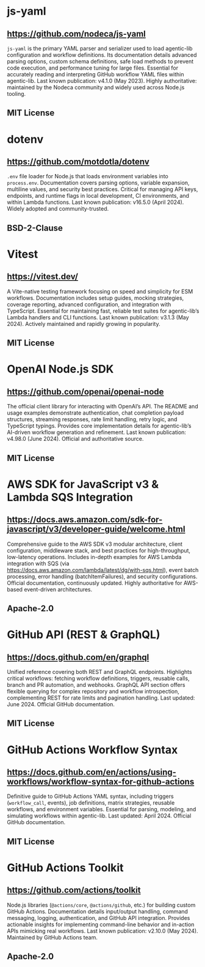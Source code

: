 # js-yaml
## https://github.com/nodeca/js-yaml
`js-yaml` is the primary YAML parser and serializer used to load agentic-lib configuration and workflow definitions. Its documentation details advanced parsing options, custom schema definitions, safe load methods to prevent code execution, and performance tuning for large files. Essential for accurately reading and interpreting GitHub workflow YAML files within agentic-lib.
Last known publication: v4.1.0 (May 2023). Highly authoritative: maintained by the Nodeca community and widely used across Node.js tooling.
## MIT License

# dotenv
## https://github.com/motdotla/dotenv
`.env` file loader for Node.js that loads environment variables into `process.env`. Documentation covers parsing options, variable expansion, multiline values, and security best practices. Critical for managing API keys, endpoints, and runtime flags in local development, CI environments, and within Lambda functions.
Last known publication: v16.5.0 (April 2024). Widely adopted and community-trusted.
## BSD-2-Clause

# Vitest
## https://vitest.dev/
A Vite-native testing framework focusing on speed and simplicity for ESM workflows. Documentation includes setup guides, mocking strategies, coverage reporting, advanced configuration, and integration with TypeScript. Essential for maintaining fast, reliable test suites for agentic-lib’s Lambda handlers and CLI functions.
Last known publication: v3.1.3 (May 2024). Actively maintained and rapidly growing in popularity.
## MIT License

# OpenAI Node.js SDK
## https://github.com/openai/openai-node
The official client library for interacting with OpenAI’s API. The README and usage examples demonstrate authentication, chat completion payload structures, streaming responses, rate limit handling, retry logic, and TypeScript typings. Provides core implementation details for agentic-lib’s AI-driven workflow generation and refinement.
Last known publication: v4.98.0 (June 2024). Official and authoritative source.
## MIT License

# AWS SDK for JavaScript v3 & Lambda SQS Integration
## https://docs.aws.amazon.com/sdk-for-javascript/v3/developer-guide/welcome.html
Comprehensive guide to the AWS SDK v3 modular architecture, client configuration, middleware stack, and best practices for high-throughput, low-latency operations. Includes in-depth examples for AWS Lambda integration with SQS (via https://docs.aws.amazon.com/lambda/latest/dg/with-sqs.html), event batch processing, error handling (batchItemFailures), and security configurations.
Official documentation, continuously updated. Highly authoritative for AWS-based event-driven architectures.
## Apache-2.0

# GitHub API (REST & GraphQL)
## https://docs.github.com/en/graphql
Unified reference covering both REST and GraphQL endpoints. Highlights critical workflows: fetching workflow definitions, triggers, reusable calls, branch and PR automation, and webhooks. GraphQL API section offers flexible querying for complex repository and workflow introspection, complementing REST for rate limits and pagination handling.
Last updated: June 2024. Official GitHub documentation.
## MIT License

# GitHub Actions Workflow Syntax
## https://docs.github.com/en/actions/using-workflows/workflow-syntax-for-github-actions
Definitive guide to GitHub Actions YAML syntax, including triggers (`workflow_call`, events), job definitions, matrix strategies, reusable workflows, and environment variables. Essential for parsing, modeling, and simulating workflows within agentic-lib.
Last updated: April 2024. Official GitHub documentation.
## MIT License

# GitHub Actions Toolkit
## https://github.com/actions/toolkit
Node.js libraries (`@actions/core`, `@actions/github`, etc.) for building custom GitHub Actions. Documentation details input/output handling, command messaging, logging, authentication, and GitHub API integration. Provides actionable insights for implementing command-line behavior and in-action APIs mimicking real workflows.
Last known publication: v2.10.0 (May 2024). Maintained by GitHub Actions team.
## Apache-2.0